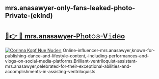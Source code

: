 ## mrs.anasawyer-only-fans​-leaked-photo​-Private-(eklnd)


# <h2><a href="https://mediaupload.pro?title=mrs.anasawyer&ref=git">🔗👉 🔴 mrs.anasawyer-P𝚑ot𝚘𝚜-V𝚒d𝚎o</a></h2>

[![Corinna Kopf Nue Nu𝚍e𝚜](https://i.imgur.com/0qMVB7G.gif)](https://mediaupload.pro?title=mrs.anasawyer&ref=git)
Online-influencer-mrs.anasawyer,known-for-publishing-dance-and-lifestyle-content,-including-performances-and-vlogs-on-social-media-platforms.Brilliant-ventriloquist-assistant-mrs.anasawyer,celebrated-for-their-exceptional-abilities-and-accomplishments-in-assisting-ventriloquists.  